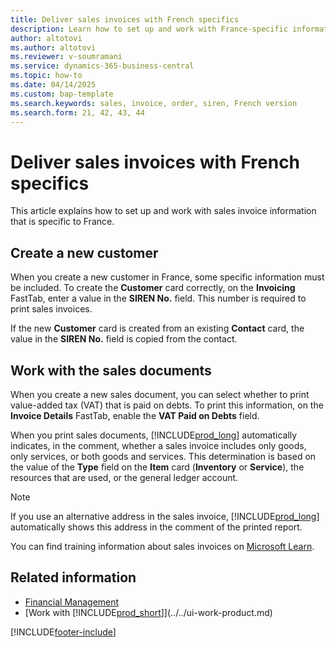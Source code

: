 ```yaml
---
title: Deliver sales invoices with French specifics
description: Learn how to set up and work with France-specific information in French sales invoices.
author: altotovi
ms.author: altotovi
ms.reviewer: v-soumramani
ms.service: dynamics-365-business-central
ms.topic: how-to
ms.date: 04/14/2025
ms.custom: bap-template
ms.search.keywords: sales, invoice, order, siren, French version
ms.search.form: 21, 42, 43, 44
---
```


# Deliver sales invoices with French specifics

This article explains how to set up and work with sales invoice information that is specific to France.

## Create a new customer

When you create a new customer in France, some specific information must be included. To create the **Customer** card correctly, on the **Invoicing** FastTab, enter a value in the **SIREN No.** field. This number is required to print sales invoices.

If the new **Customer** card is created from an existing **Contact** card, the value in the **SIREN No.** field is copied from the contact.

## Work with the sales documents

When you create a new sales document, you can select whether to print value-added tax (VAT) that is paid on debts. To print this information, on the **Invoice Details** FastTab, enable the **VAT Paid on Debts** field.

When you print sales documents, [!INCLUDE[prod_long](../../includes/prod_long.md)] automatically indicates, in the comment, whether a sales invoice includes only goods, only services, or both goods and services. This determination is based on the value of the **Type** field on the **Item** card (**Inventory** or **Service**), the resources that are used, or the general ledger account.

> [!NOTE]
> If you use an alternative address in the sales invoice, [!INCLUDE[prod_long](../../includes/prod_long.md)] automatically shows this address in the comment of the printed report.

You can find training information about sales invoices on [Microsoft Learn](/learn/modules/process-intrastat-dynamics-365-business-central/index).

## Related information

- [Financial Management](../../finance.md)  
- [Work with [!INCLUDE[prod_short](../../includes/prod_short.md)]](../../ui-work-product.md)

[!INCLUDE[footer-include](../../includes/footer-banner.md)]
